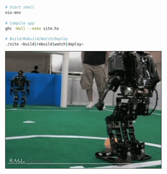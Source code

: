 ```bash
# Start shell
nix-env

# Compile app
ghc -Wall --make site.hs

# Build/Rebuild/Watch/Deploy
./site <build|rebuild|watch|deploy>
```

![Computers in a nutshell](/static/img/robotfail.gif)

